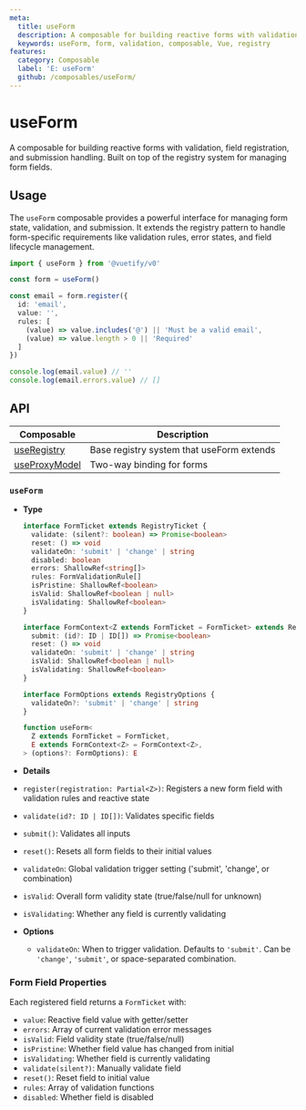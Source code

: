 ```yaml
---
meta:
  title: useForm
  description: A composable for building reactive forms with validation, field registration, and submission handling. Built on top of the registry system for managing form fields.
  keywords: useForm, form, validation, composable, Vue, registry
features:
  category: Composable
  label: 'E: useForm'
  github: /composables/useForm/
---
```


# useForm

A composable for building reactive forms with validation, field registration, and submission handling. Built on top of the registry system for managing form fields.

<DocsPageFeatures :frontmatter />

## Usage

The `useForm` composable provides a powerful interface for managing form state, validation, and submission. It extends the registry pattern to handle form-specific requirements like validation rules, error states, and field lifecycle management.

```ts
import { useForm } from '@vuetify/v0'

const form = useForm()

const email = form.register({
  id: 'email',
  value: '',
  rules: [
    (value) => value.includes('@') || 'Must be a valid email',
    (value) => value.length > 0 || 'Required'
  ]
})

console.log(email.value) // ''
console.log(email.errors.value) // []
```

## API


| Composable | Description |
|---|---|
| [useRegistry](/composables/registration/use-registry) | Base registry system that useForm extends |
| [useProxyModel](/composables/forms/use-proxy-model) | Two-way binding for forms |
### `useForm`

- **Type**

  ```ts
  interface FormTicket extends RegistryTicket {
    validate: (silent?: boolean) => Promise<boolean>
    reset: () => void
    validateOn: 'submit' | 'change' | string
    disabled: boolean
    errors: ShallowRef<string[]>
    rules: FormValidationRule[]
    isPristine: ShallowRef<boolean>
    isValid: ShallowRef<boolean | null>
    isValidating: ShallowRef<boolean>
  }

  interface FormContext<Z extends FormTicket = FormTicket> extends RegistryContext<Z> {
    submit: (id?: ID | ID[]) => Promise<boolean>
    reset: () => void
    validateOn: 'submit' | 'change' | string
    isValid: ShallowRef<boolean | null>
    isValidating: ShallowRef<boolean>
  }

  interface FormOptions extends RegistryOptions {
    validateOn?: 'submit' | 'change' | string
  }

  function useForm<
    Z extends FormTicket = FormTicket,
    E extends FormContext<Z> = FormContext<Z>,
  > (options?: FormOptions): E
  ```

- **Details**

- `register(registration: Partial<Z>)`: Registers a new form field with validation rules and reactive state
- `validate(id?: ID | ID[])`: Validates specific fields
- `submit()`: Validates all inputs
- `reset()`: Resets all form fields to their initial values
- `validateOn`: Global validation trigger setting ('submit', 'change', or combination)
- `isValid`: Overall form validity state (true/false/null for unknown)
- `isValidating`: Whether any field is currently validating

- **Options**

  - `validateOn`: When to trigger validation. Defaults to `'submit'`. Can be `'change'`, `'submit'`, or space-separated combination.

### Form Field Properties

Each registered field returns a `FormTicket` with:

- `value`: Reactive field value with getter/setter
- `errors`: Array of current validation error messages
- `isValid`: Field validity state (true/false/null)
- `isPristine`: Whether field value has changed from initial
- `isValidating`: Whether field is currently validating
- `validate(silent?)`: Manually validate field
- `reset()`: Reset field to initial value
- `rules`: Array of validation functions
- `disabled`: Whether field is disabled
